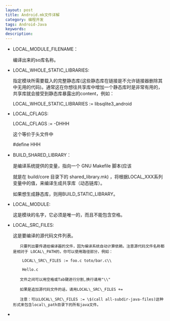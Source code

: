 ```yaml
---
layout: post
title: Android.mk文件详解
category: 编程开发
tags: Android-Java
keywords: 
description: 
---
```


-   LOCAL\_MODULE\_FILENAME：

    编译出来的so库名称。

-   LOCAL\_WHOLE\_STATIC\_LIBRARIES:

    指定模块所需要载入的完整静态库(这些静态库在链接是不允许链接器删除其中无用的代码)。通常这在你想往共享库中增加一个静态库时是非常有用的，共享库就会接受到静态库暴露出的content，例如：

    LOCAL\_WHOLE\_STATIC\_LIBRARIES := libsqlite3\_android

-   LOCAL\_CFLAGS:

    LOCAL\_CFLAGS := -DHHH

    这个等价于头文件中

    \#define HHH<span class="Apple-tab-span" style="WHITE-SPACE: pre">
    </span>

-   <span class="Apple-tab-span"
    style="WHITE-SPACE: pre"></span>BUILD\_SHARED\_LIBRARY：

    是编译系统提供的变量，指向一个 GNU Makefile 脚本(应该

    就是在 build/core  目录下的 shared\_library.mk)
    ，将根据LOCAL\_XXX系列变量中的值，来编译生成共享库（动态链库）。

    如果想生成静态库，则用BUILD\_STATIC\_LIBRARY。

-   LOCAL\_MODULE:

     这是模块的名字，它必须是唯一的，而且不能包含空格。

-   LOCAL\_SRC\_FILES:

    这是要编译的源代码文件列表。

           只要列出要传递给编译器的文件，因为编译系统自动计算依赖。注意源代码文件名称都是相对于 LOCAL\_PATH的，你可以使用路径部分，例如：

            LOCAL\_SRC\_FILES := foo.c toto/bar.c\\

            Hello.c

           文件之间可以用空格或Tab键进行分割,换行请用"\\"

           如果是追加源代码文件的话，请用LOCAL\_SRC\_FILES +=

           注意：可以LOCAL\_SRC\_FILES := \$(call all-subdir-java-files)这种形式来包含local\_path目录下的所有java文件。

-   









